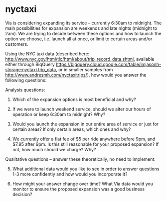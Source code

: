 # nyctaxi

Via is considering expanding its service – currently 6:30am to midnight. The main possibilities for expansion are weekends and late nights (midnight to 2am). We are trying to decide between these options and how to launch the option we choose, i.e. launch all at once, or limit to certain areas and/or customers. 

Using the NYC taxi data (described here: http://www.nyc.gov/html/tlc/html/about/trip_record_data.shtml, available either through BiqQuery https://bigquery.cloud.google.com/table/imjasonh-storage:nyctaxi.trip_data, or in smaller samples from http://www.andresmh.com/nyctaxitrips/), how would you answer the following questions:

Analysis questions:
1. Which of the expansion options is most beneficial and why?


2. If we were to launch weekend service, should we alter our hours of operation or keep 6:30am to midnight? Why?


3. Would you launch the expansion in our entire area of service or just for certain areas? If only certain areas, which ones and why?

4. We currently offer a flat fee of $5 per ride anywhere before 9pm, and $7.95 after 9pm. Is this still reasonable for your proposed expansion? If not, how much should we charge? Why?

Qualitative questions – answer these theoretically, no need to implement:

5. What additional data would you like to see in order to answer questions 1-3 more confidently and how would you incorporate it?

6. How might your answer change over time? What Via data would you monitor to ensure the proposed expansion was a good business decision?